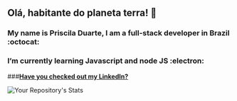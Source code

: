 ## Olá, habitante do planeta terra! 👋

### My name is Priscila Duarte, I am a full-stack developer in Brazil :octocat:

### I’m currently learning Javascript and node JS :electron:


###**[Have you checked out my LinkedIn?](https://www.linkedin.com/in/prisciladuarte1993/)**

![Your Repository's Stats](https://github-readme-stats.vercel.app/api/top-langs/?username=prisciladuarte&theme=blue-green)

